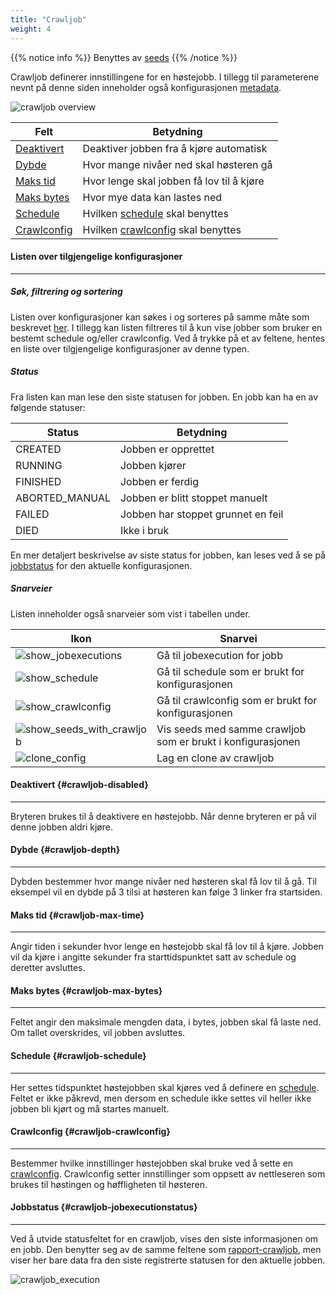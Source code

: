 ```yaml
---
title: "Crawljob"
weight: 4
---
```


{{% notice info %}}
Benyttes av [seeds](../entities-and-seeds#seed)
{{% /notice %}}


Crawljob definerer innstillingene for en høstejobb. I tillegg til parameterene nevnt på denne siden 
inneholder også konfigurasjonen [metadata](../#veidemann-meta).

![crawljob overview](/veidemann/docs/img/crawljob/veidemann_dashboard_crawljob_overview.png)  


Felt                                | Betydning
------------------------------------|------------------------------------------
[Deaktivert](#crawljob-disabled)    | Deaktiver jobben fra å kjøre automatisk 
[Dybde](#crawljob-depth)            | Hvor mange nivåer ned skal høsteren gå
[Maks tid](#crawljob-max-time)      | Hvor lenge skal jobben få lov til å kjøre
[Maks bytes](#crawljob-max-bytes)   | Hvor mye data kan lastes ned
[Schedule](#crawljob-schedule)      | Hvilken [schedule](../schedule) skal benyttes
[Crawlconfig](#crawljob-crawlconfig)| Hvilken [crawlconfig](../crawlconfig) skal benyttes    

  
#### Listen over tilgjengelige konfigurasjoner
-----------------------------------------------------------------
##### Søk, filtrering og sortering
Listen over konfigurasjoner kan søkes i og sorteres på samme måte som beskrevet [her](../#config-search-filter-sort).
I tillegg kan listen filtreres til å kun vise jobber som bruker en bestemt schedule og/eller crawlconfig.
Ved å trykke på et av feltene, hentes en liste over tilgjengelige konfigurasjoner av denne typen. 

##### Status 
Fra listen kan man lese den siste statusen for jobben. En jobb kan ha en av følgende statuser:  

Status         | Betydning
-------------- |--------------- 
CREATED        | Jobben er opprettet
RUNNING        | Jobben kjører
FINISHED       | Jobben er ferdig
ABORTED_MANUAL | Jobben er blitt stoppet manuelt
FAILED         | Jobben har stoppet grunnet en feil
DIED           | Ikke i bruk

En mer detaljert beskrivelse av siste status for jobben, kan leses ved å se på [jobbstatus](#crawljob-jobexecutionstatus)
for den aktuelle konfigurasjonen. 

##### Snarveier
  
Listen inneholder også snarveier som vist i tabellen under.  
 
Ikon                                                                                           |Snarvei
-----------------------------------------------------------------------------------------------|--------------------------------------------------------------
![show_jobexecutions](/veidemann/docs/img/icons/veidemann_dashboard_icon_report_crawljob.png)  | Gå til jobexecution for jobb
![show_schedule](/veidemann/docs/img/icons/veidemann_dashboard_icon_schedule.png)              | Gå til schedule som er brukt for konfigurasjonen
![show_crawlconfig](/veidemann/docs/img/icons/veidemann_dashboard_icon_crawlconfig.png)        | Gå til crawlconfig som er brukt for konfigurasjonen
![show_seeds_with_crawljob](/veidemann/docs/img/icons/veidemann_dashboard_icon_list_seeds.png) | Vis seeds med samme crawljob som er brukt i konfigurasjonen
![clone_config](/veidemann/docs/img/icons/veidemann_dashboard_icon_clone_config.png)           | Lag en clone av crawljob 


#### Deaktivert {#crawljob-disabled}
--------------------------------------
Bryteren brukes til å deaktivere en høstejobb. Når denne bryteren er på vil denne jobben aldri kjøre.

#### Dybde {#crawljob-depth}
----------------------------
Dybden bestemmer hvor mange nivåer ned høsteren skal få lov til å gå. Til eksempel vil en dybde på 3 tilsi at høsteren
kan følge 3 linker fra startsiden.

#### Maks tid {#crawljob-max-time}
----------------------------------  
Angir tiden i sekunder hvor lenge en høstejobb skal få lov til å kjøre.
Jobben vil da kjøre i angitte sekunder fra starttidspunktet satt av schedule og deretter avsluttes.

#### Maks bytes {#crawljob-max-bytes}
-------------------------------------  
Feltet angir den maksimale mengden data, i bytes, jobben skal få laste ned. Om tallet overskrides, vil jobben avsluttes. 


#### Schedule {#crawljob-schedule}
----------------------------------  
Her settes tidspunktet høstejobben skal kjøres ved å definere en [schedule](../schedule).
Feltet er ikke påkrevd, men dersom en schedule ikke settes vil heller ikke jobben bli kjørt og må
startes manuelt.


#### Crawlconfig {#crawljob-crawlconfig}
----------------------------------------
Bestemmer hvilke innstillinger høstejobben skal bruke ved å sette en [crawlconfig](../crawlconfig).
Crawlconfig setter innstillinger som oppsett av nettleseren som brukes til høstingen og høffligheten til høsteren.


#### Jobbstatus {#crawljob-jobexecutionstatus}
----------------------------------------------
Ved å utvide statusfeltet for en crawljob, vises den siste informasjonen om en jobb.
Den benytter seg av de samme feltene som [rapport-crawljob](../../report/crawljob), 
men viser her bare data fra den siste registrerte statusen for den aktuelle jobben. 

![crawljob_execution](/veidemann/docs/img/crawljob/veidemann_dashboard_crawljob_jobexecution.png)
